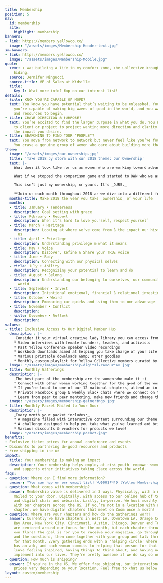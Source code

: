 ```yaml
---
title: Membership
position: 5
nav:
  id: membership
  site:
    highlight: membership
banners:
- link: https://members.yellowco.co/
  image: "/assets/images/Membership-Header-text.jpg"
sm-banners:
- link: https://members.yellowco.co/
  image: "/assets/images/Membership-Mobile.jpg"
quote:
  text: I was building a life in my comfort zone, the Collective brought me out of
    hiding.
  source: Jennifer Mingucci
  source-title: VP of Sales at Kidville
  title:
    Key 1: What more info? Hop on our interest list!
details:
- title: KNOW YOU'RE CAPABLE OF MORE?
  text: You know you have potential that’s waiting to be unleashed. You know that
    you’re capable of making big waves of good in the world, and you want community
    and resources to begin.
- title: CRAVE DIRECTION & PURPOSE?
  text: You’re excited to find the larger purpose in what you do. You move from client
    to client or project to project wanting more direction and clarity on how to make
    the impact you desire.
- title: SEARCHING TO FIND YOUR "PEOPLE"?
  text: You move from network to network but never feel like you’ve found your place.
    You crave a genuine group of women who care about building more than just a career.
theme:
  image: "/assets/images/our-ownership.jpg"
  title: 'Take 2018 by storm with our 2018 theme: Our Ownership'
  text: |-
    What does it look like for us as women who are working toward advancing good in the world to _OWN_ who we are, our stories and the issues we see happening all around us? What does it look like when we _STOP_ longing for what we don't have, and start owning what we DO have? What if we stopped denying our passion, our art, and started acknowledging it, giving it room in our lives?

    What if we stopped the comparison game and started to OWN who we are as unique, individual women? What if we took ownership of the issues our world is facing and come together to make a change?

    This isn't just my ownership, or yours. It's _OURS._

    **Join us each month throughout 2018 as we dive into a different focus of ownership, all equipping you to take ownership of your life, who you were meant to be and your personal impact on the world.**
  months-title: Make 2018 the year you take _ownership_ of your life
  months:
  - title: January • Tenderness
    description: Goal setting with grace
  - title: February • Respect
    description: When it's hard to love yourself, respect yourself
  - title: March • Heritage
    description: Looking at where we've come from & the impact our history has on
      us
  - title: April • Privilege
    description: Understanding privilege & what it means
  - title: May • Voice
    description: Discover, Refine & Share your TRUE voice
  - title: June • Body
    description: Connecting with our physical selves
  - title: July • Ability
    description: Recognizing your potential to learn and do
  - title: August • Belong
    description: Understanding our belonging to ourselves, our communities and the
      world
  - title: September • Invest
    description: Intentional emotional, financial & relational investing
  - title: October • Weird
    description: Embracing our quirks and using them to our advantage
  - title: November • Conflict
    description: 
  - title: December • Reflect
    description: 
values:
- title: Exclusive Access to Our Digital Member Hub
  description: |-
    _Consider it your virtual creative lady library you can access from anywhere:_
    * Video interviews with female founders, leaders, and activists
    * Past Yellow Conference speaker video recordings
    * Workbook downloads aimed at helping you take charge of your life and move forward with impact
    * Various printable downloads &amp; other goodies
    * Monthly custom playlist for Yellow Collective members curated by Jessica Blackstock
  image: "/assets/images/membership-digital-resources.jpg"
- title: Monthly Gatherings
  description: |-
    _The best part of the membership are the women who make it :)_
    * Connect with other women working together for the good of the world
    * If you're local to one of our 12 national chapters, attend an in-person event. If you're not local, attend our digital event!
    * Private Facebook group & weekly Slack chats where we connect on the focus for that month.
    * Learn from peer to peer mentoring, make new friends and change the world together!
  image: "/assets/images/membership-gatherings.jpg"
- title: Monthly Packet Mailed to Your Door
  description: |-
    _Every month your packet includes:_
    * A magazine filled with interactive content surrounding our theme for the month. Every issue will lead you toward making powerful changes in your life.
    * A challenge designed to help you take what you've learned and bring it to life.
    * Various discounts & vouchers for products we love!
  image: "/assets/images/membership-packet.jpg"
benefits:
- Exclusive ticket prices for annual conference and events
- Discounts to partnering do-good resources and products
- Free shipping in the US
impact:
  title: Your membership is making an impact
  description: Your membership helps employ at-risk youth, empower women globally,
    and supports other initiatives taking place across the world.
faqs:
- question: Where can I find more information?
  answer: "You can hop on our email list! \U0001F449 [Yellow Membership Interest List](http://eepurl.com/bEZbaH)"
- question: What comes with membership?
  answer: Membership value is delivered in 3 ways. Physically, with a monthly packet
    mailed to your door. Digitally, with access to our online hub of tools, resources
    and digital chats and webcasts. Lastly, in-person. We host monthly in-person gatherings
    with our chapters across the US. If you’re not in a location with an in-person
    chapter, we have digital chapters that meet on Zoom once a month!
- question: Where are your chapters and how do the gatherings work?
  answer: Currently we have chapters in West LA, Downtown LA, Orange County, San Diego,
    Bay Area, New York City, Cincinnati, Austin, Chicago, Denver and Tulsa. The gatherings
    are centered around our focus for the month, but each chapter throws in their
    own flare! The goal is for you to receive your magazine, go through the content
    and the questions, then come together with your group and talk through the focus
    for that month. Every gathering ends with a 'helping circle' where each woman
    has an ask, and each woman commits to helping that person for that month. We always
    leave feeling inspired, having things to think about, and having new goals to
    implement into our lives. They’re pretty awesome if we do say so ourselves.
- question: How much is shipping?
  answer: If you're in the US, We offer free shipping, but international shipping
    prices vary depending on your location. Feel free to chat us below for more info!
layout: custom/membership
---
```


